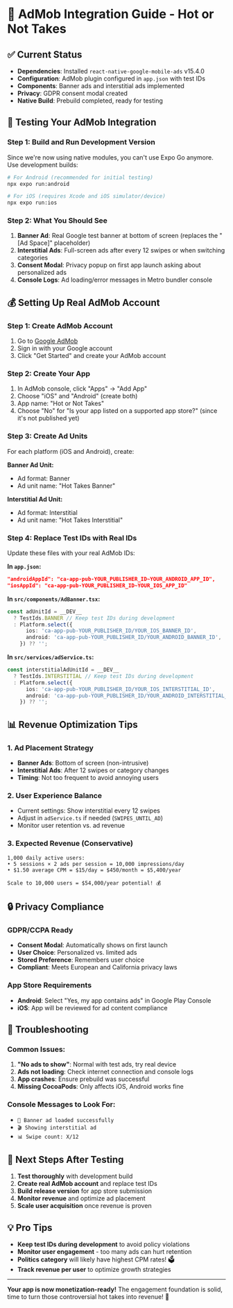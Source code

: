 # 🎯 AdMob Integration Guide - Hot or Not Takes

## ✅ Current Status
- **Dependencies**: Installed `react-native-google-mobile-ads` v15.4.0
- **Configuration**: AdMob plugin configured in `app.json` with test IDs
- **Components**: Banner ads and interstitial ads implemented
- **Privacy**: GDPR consent modal created
- **Native Build**: Prebuild completed, ready for testing

## 🧪 Testing Your AdMob Integration

### Step 1: Build and Run Development Version
Since we're now using native modules, you can't use Expo Go anymore. Use development builds:

```bash
# For Android (recommended for initial testing)
npx expo run:android

# For iOS (requires Xcode and iOS simulator/device)
npx expo run:ios
```

### Step 2: What You Should See
1. **Banner Ad**: Real Google test banner at bottom of screen (replaces the "[Ad Space]" placeholder)
2. **Interstitial Ads**: Full-screen ads after every 12 swipes or when switching categories
3. **Consent Modal**: Privacy popup on first app launch asking about personalized ads
4. **Console Logs**: Ad loading/error messages in Metro bundler console

## 💰 Setting Up Real AdMob Account

### Step 1: Create AdMob Account
1. Go to [Google AdMob](https://admob.google.com/)
2. Sign in with your Google account
3. Click "Get Started" and create your AdMob account

### Step 2: Create Your App
1. In AdMob console, click "Apps" → "Add App"
2. Choose "iOS" and "Android" (create both)
3. App name: "Hot or Not Takes"
4. Choose "No" for "Is your app listed on a supported app store?" (since it's not published yet)

### Step 3: Create Ad Units
For each platform (iOS and Android), create:

**Banner Ad Unit:**
- Ad format: Banner
- Ad unit name: "Hot Takes Banner"

**Interstitial Ad Unit:**
- Ad format: Interstitial
- Ad unit name: "Hot Takes Interstitial"

### Step 4: Replace Test IDs with Real IDs
Update these files with your real AdMob IDs:

**In `app.json`:**
```json
"androidAppId": "ca-app-pub-YOUR_PUBLISHER_ID~YOUR_ANDROID_APP_ID",
"iosAppId": "ca-app-pub-YOUR_PUBLISHER_ID~YOUR_IOS_APP_ID"
```

**In `src/components/AdBanner.tsx`:**
```typescript
const adUnitId = __DEV__ 
  ? TestIds.BANNER // Keep test IDs during development
  : Platform.select({
      ios: 'ca-app-pub-YOUR_PUBLISHER_ID/YOUR_IOS_BANNER_ID',
      android: 'ca-app-pub-YOUR_PUBLISHER_ID/YOUR_ANDROID_BANNER_ID',
    }) ?? '';
```

**In `src/services/adService.ts`:**
```typescript
const interstitialAdUnitId = __DEV__ 
  ? TestIds.INTERSTITIAL // Keep test IDs during development
  : Platform.select({
      ios: 'ca-app-pub-YOUR_PUBLISHER_ID/YOUR_IOS_INTERSTITIAL_ID',
      android: 'ca-app-pub-YOUR_PUBLISHER_ID/YOUR_ANDROID_INTERSTITIAL_ID',
    }) ?? '';
```

## 📊 Revenue Optimization Tips

### 1. Ad Placement Strategy
- **Banner Ads**: Bottom of screen (non-intrusive)
- **Interstitial Ads**: After 12 swipes or category changes
- **Timing**: Not too frequent to avoid annoying users

### 2. User Experience Balance
- Current settings: Show interstitial every 12 swipes
- Adjust in `adService.ts` if needed (`SWIPES_UNTIL_AD`)
- Monitor user retention vs. ad revenue

### 3. Expected Revenue (Conservative)
```
1,000 daily active users:
• 5 sessions × 2 ads per session = 10,000 impressions/day
• $1.50 average CPM = $15/day = $450/month = $5,400/year

Scale to 10,000 users = $54,000/year potential! 💰
```

## 🔒 Privacy Compliance

### GDPR/CCPA Ready
- **Consent Modal**: Automatically shows on first launch
- **User Choice**: Personalized vs. limited ads
- **Stored Preference**: Remembers user choice
- **Compliant**: Meets European and California privacy laws

### App Store Requirements
- **Android**: Select "Yes, my app contains ads" in Google Play Console
- **iOS**: App will be reviewed for ad content compliance

## 🐛 Troubleshooting

### Common Issues:
1. **"No ads to show"**: Normal with test ads, try real device
2. **Ads not loading**: Check internet connection and console logs
3. **App crashes**: Ensure prebuild was successful
4. **Missing CocoaPods**: Only affects iOS, Android works fine

### Console Messages to Look For:
- `🎯 Banner ad loaded successfully`
- `🎬 Showing interstitial ad`
- `📊 Swipe count: X/12`

## 🚀 Next Steps After Testing

1. **Test thoroughly** with development build
2. **Create real AdMob account** and replace test IDs
3. **Build release version** for app store submission
4. **Monitor revenue** and optimize ad placement
5. **Scale user acquisition** once revenue is proven

## 💡 Pro Tips

- **Keep test IDs during development** to avoid policy violations
- **Monitor user engagement** - too many ads can hurt retention
- **Politics category** will likely have highest CPM rates! 🗳️
- **Track revenue per user** to optimize growth strategies

---

**Your app is now monetization-ready!** The engagement foundation is solid, time to turn those controversial hot takes into revenue! 💸